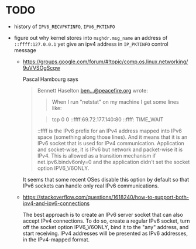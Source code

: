 # TODO

- history of `IPV6_RECVPKTINFO`, `IPV6_PKTINFO`
- figure out why kernel stores into `msghdr.msg_name` an address of `::ffff:127.0.0.1` yet give an ipv4 address in `IP_PKTINFO` control message

	- https://groups.google.com/forum/#!topic/comp.os.linux.networking/9uVVSOgScqw

		Pascal Hambourg says
		> Bennett Haselton <ben...@peacefire.org> wrote:
		>> When I run "netstat" on my machine I get some lines like:
		> 
		>> tcp        0      0 ::ffff:69.72.177.140:80     ::ffff:<remote ip
		>> address>  TIME_WAIT
		> 
		> ::ffff is the IPv6 prefix for an IPv4 address mapped into IPv6 space
		> (something along those lines).
		And it means that it is an IPv6 socket that is used for IPv4
		communication. Application and socket-wise, it is IPv6 but network and
		packet-wise it is IPv4. This is allowed as a transition mechanism if
		net.ipv6.bindv6only=0 and the application didn't set the socket option
		IPV6_V6ONLY.

		It seems that some recent OSes disable this option by default so that
		IPv6 sockets can handle only real IPv6 communications.

	- https://stackoverflow.com/questions/1618240/how-to-support-both-ipv4-and-ipv6-connections

		The best approach is to create an IPv6 server socket that can also
		accept IPv4 connections. To do so, create a regular IPv6 socket,
		turn off the socket option IPV6_V6ONLY, bind it to the "any"
		address, and start receiving. IPv4 addresses will be presented as
		IPv6 addresses, in the IPv4-mapped format.
